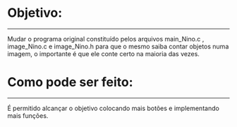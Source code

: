 # Objetivo:
--------------------------------
Mudar o programa original constituído pelos arquivos main_Nino.c , image_Nino.c e image_Nino.h para que o mesmo saiba contar objetos numa imagem, o importante é que ele conte certo na maioria das vezes.

# Como pode ser feito:
--------------------------------
É permitido alcançar o objetivo colocando mais botões e implementando mais funções.
